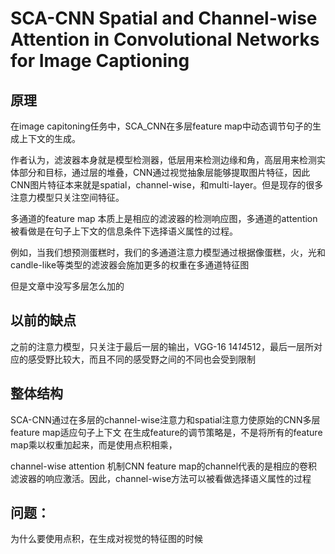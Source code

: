 # SCA-CNN Spatial and Channel-wise Attention in Convolutional Networks for Image Captioning
## 原理
在image capitoning任务中，SCA_CNN在多层feature map中动态调节句子的生成上下文的生成。

作者认为，滤波器本身就是模型检测器，低层用来检测边缘和角，高层用来检测实体部分和目标，通过层的堆叠，CNN通过视觉抽象层能够提取图片特征，因此CNN图片特征本来就是spatial，channel-wise，和multi-layer。但是现存的很多注意力模型只关注空间特征。

多通道的feature map 本质上是相应的滤波器的检测响应图，多通道的attention被看做是在句子上下文的信息条件下选择语义属性的过程。

例如，当我们想预测蛋糕时，我们的多通道注意力模型通过根据像蛋糕，火，光和candle-like等类型的滤波器会施加更多的权重在多通道特征图

但是文章中没写多层怎么加的

## 以前的缺点
之前的注意力模型，只关注于最后一层的输出，VGG-16 14*14*512，最后一层所对应的感受野比较大，而且不同的感受野之间的不同也会受到限制

## 整体结构

SCA-CNN通过在多层的channel-wise注意力和spatial注意力使原始的CNN多层feature map适应句子上下文
在生成feature的调节策略是，不是将所有的feature map乘以权重加起来，而是使用点积相乘，


channel-wise attention 机制CNN feature map的channel代表的是相应的卷积滤波器的响应激活。因此，channel-wise方法可以被看做选择语义属性的过程

## 问题：
为什么要使用点积，在生成对视觉的特征图的时候